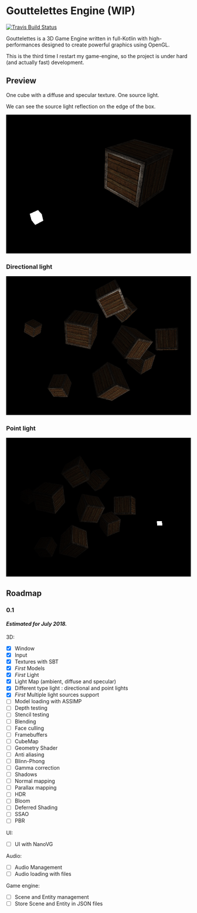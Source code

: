 # Gouttelettes Engine (WIP)

[![Travis Build Status](https://travis-ci.org/scorsi/Gouttelettes.svg?branch=master)](https://travis-ci.org/scorsi/Gouttelettes)

Gouttelettes is a 3D Game Engine written in full-Kotlin with high-performances designed to create powerful graphics using OpenGL.

This is the third time I restart my game-engine, so the project is under hard (and actually fast) development.

## Preview

One cube with a diffuse and specular texture. One source light.

We can see the source light reflection on the edge of the box.

![Preview 0](https://raw.githubusercontent.com/scorsi/Gouttelettes/master/.github/preview.png)

### Directional light
![Preview 1](https://raw.githubusercontent.com/scorsi/Gouttelettes/master/.github/preview1.png)
### Point light
![Preview 2](https://raw.githubusercontent.com/scorsi/Gouttelettes/master/.github/preview2.png)
    
## Roadmap

### 0.1

#### _Estimated for July 2018._

3D:
- [X] Window
- [X] Input
- [X] Textures with SBT
- [X] *First* Models
- [X] *First* Light
- [X] Light Map (ambient, diffuse and specular)
- [X] Different type light : directional and point lights
- [X] *First* Multiple light sources support
- [ ] Model loading with ASSIMP
- [ ] Depth testing
- [ ] Stencil testing
- [ ] Blending
- [ ] Face culling
- [ ] Framebuffers
- [ ] CubeMap
- [ ] Geometry Shader
- [ ] Anti aliasing
- [ ] Blinn-Phong
- [ ] Gamma correction
- [ ] Shadows
- [ ] Normal mapping
- [ ] Parallax mapping
- [ ] HDR
- [ ] Bloom
- [ ] Deferred Shading
- [ ] SSAO
- [ ] PBR

UI:
- [ ] UI with NanoVG

Audio:
- [ ] Audio Management
- [ ] Audio loading with files

Game engine:
- [ ] Scene and Entity management
- [ ] Store Scene and Entity in JSON files
